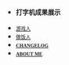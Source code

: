 <!-- _sidebar.md -->
* <font size="2" face="Times"><strong>打字机成果展示</strong></font>
 <!--* <font size="1" face="微软雅黑">[打工人](_md/Index_work.md)</font>-->
 * <font size="1" face="微软雅黑">[游戏人](_md/Index_game.md)</font>
 * <font size="1" face="微软雅黑">[做饭人](_md/Index_kitchen.md)</font>
* <font size="1" face="微软雅黑"><strong>[CHANGELOG](changelog.md)</strong></font>
* <font size="1" face="微软雅黑"><strong>[ABOUT ME](aboutme.md)</strong></font>